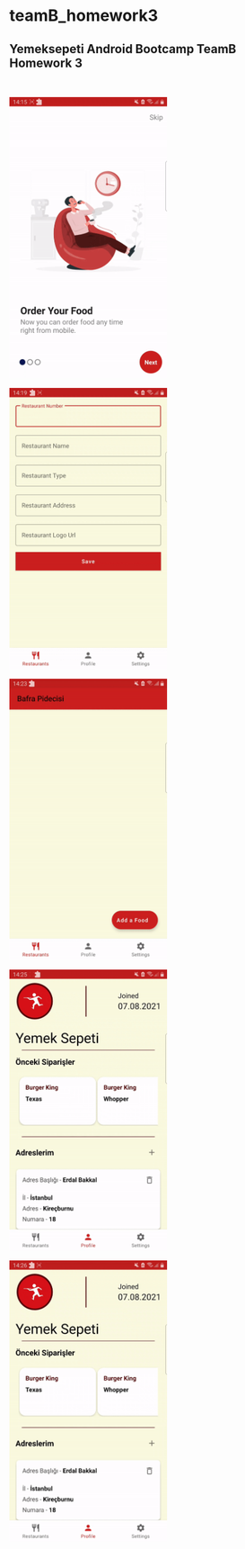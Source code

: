 # teamB_homework3

## Yemeksepeti Android Bootcamp TeamB Homework 3

<br />

<img src="./assets/1.gif" 
  alt="gif" 
  height="500"
  />


  <img src="./assets/3.gif" 
  alt="gif" 
  height="500"
  />

  <img src="./assets/4.gif" 
  alt="gif" 
  height="500"
  />

  <img src="./assets/5.gif" 
  alt="gif" 
  height="500"
  />

  <img src="./assets/6.gif" 
  alt="gif" 
  height="500"
  />
